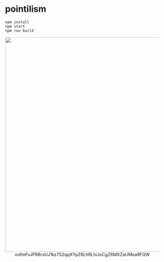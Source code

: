 <h1>pointilism</h1>

    npm install
    npm start
    npm run build


<p align="center">
    <img width="700px" src="https://github.com/patakk/oouo/blob/master/sample.png">
    oofmFvJPR8rxUJ1kz7S2qqXYpZ6LhRLhiJoCgZ6MXZaUMea9FQW
</p>
